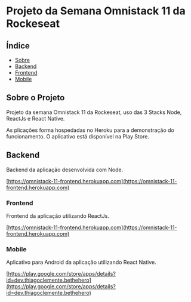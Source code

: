# Projeto da Semana Omnistack 11 da Rockeseat

## Índice

- [Sobre](#about)
- [Backend](#backend)
- [Frontend](#frontend)
- [Mobile](#mobile)

## Sobre o Projeto <a name = "about"></a>

Projeto da semana Omnistack 11 da Rockeseat, uso das 3 Stacks Node, ReactJs e React Native.

As plicações forma hospedadas no Heroku para a demonstração do funcionamento. O aplicativo está disponível na Play Store.

## Backend <a name = "backend"></a>

Backend da aplicação desenvolvida com Node.

[https://omnistack-11-frontend.herokuapp.com](https://omnistack-11-frontend.herokuapp.com)

### Frontend <a name = "frontend"></a>

Frontend da aplicação utilizando ReactJs.

[https://omnistack-11-frontend.herokuapp.com](https://omnistack-11-frontend.herokuapp.com)

### Mobile <a name = "mobile"></a>

Aplicativo para Android da aplicação utilizando React Native.

[https://play.google.com/store/apps/details?id=dev.thiagoclemente.bethehero](https://play.google.com/store/apps/details?id=dev.thiagoclemente.bethehero)

